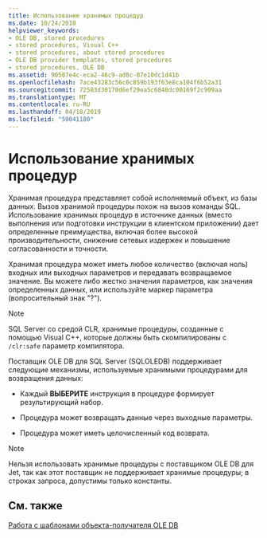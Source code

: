 ```yaml
---
title: Использование хранимых процедур
ms.date: 10/24/2018
helpviewer_keywords:
- OLE DB, stored procedures
- stored procedures, Visual C++
- stored procedures, about stored procedures
- OLE DB provider templates, stored procedures
- stored procedures, OLE DB
ms.assetid: 90507e4c-eca2-46c9-ad8c-07e10dc1d41b
ms.openlocfilehash: 7ace43283c56c0c859b193f63e8ca104f6b52a31
ms.sourcegitcommit: 72583d30170d6ef29ea5c6848dc00169f2c909aa
ms.translationtype: MT
ms.contentlocale: ru-RU
ms.lasthandoff: 04/18/2019
ms.locfileid: "59041180"
---
```

# <a name="using-stored-procedures"></a>Использование хранимых процедур

Хранимая процедура представляет собой исполняемый объект, из базы данных. Вызов хранимой процедуры похож на вызов команды SQL. Использование хранимых процедур в источнике данных (вместо выполнения или подготовки инструкции в клиентском приложении) дает определенные преимущества, включая более высокой производительности, снижение сетевых издержек и повышение согласованности и точности.

Хранимая процедура может иметь любое количество (включая ноль) входных или выходных параметров и передавать возвращаемое значение. Вы можете либо жестко значения параметров, как значения определенных данных, или используйте маркер параметра (вопросительный знак "?").

> [!NOTE]
>  SQL Server со средой CLR, хранимые процедуры, созданные с помощью Visual C++, которые должны быть скомпилированы с `/clr:safe` параметр компилятора.

Поставщик OLE DB для SQL Server (SQLOLEDB) поддерживает следующие механизмы, используемые хранимыми процедурами для возвращения данных:

- Каждый **ВЫБЕРИТЕ** инструкция в процедуре формирует результирующий набор.

- Процедура может возвращать данные через выходные параметры.

- Процедура может иметь целочисленный код возврата.

> [!NOTE]
> Нельзя использовать хранимые процедуры с поставщиком OLE DB для Jet, так как этот поставщик не поддерживает хранимые процедуры; в строках запроса, допустимы только константы.

## <a name="see-also"></a>См. также

[Работа с шаблонами объекта-получателя OLE DB](../../data/oledb/working-with-ole-db-consumer-templates.md)